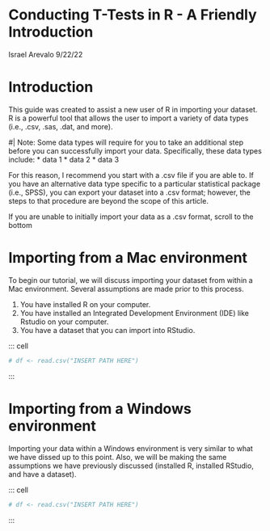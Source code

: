 Conducting T-Tests in R - A Friendly Introduction
================
Israel Arevalo
9/22/22

# Introduction

This guide was created to assist a new user of R in importing your
dataset. R is a powerful tool that allows the user to import a variety
of data types (i.e., .csv, .sas, .dat, and more).

#\| Note: Some data types will require for you to take an additional
step before you can successfully import your data. Specifically, these
data types include: \* data 1 \* data 2 \* data 3

For this reason, I recommend you start with a .csv file if you are able
to. If you have an alternative data type specific to a particular
statistical package (i.e., SPSS), you can export your dataset into a
.csv format; however, the steps to that procedure are beyond the scope
of this article.

If you are unable to initially import your data as a .csv format, scroll
to the bottom

# Importing from a Mac environment

To begin our tutorial, we will discuss importing your dataset from
within a Mac environment. Several assumptions are made prior to this
process.

1.  You have installed R on your computer.
2.  You have installed an Integrated Development Environment (IDE) like
    Rstudio on your computer.
3.  You have a dataset that you can import into RStudio.

::: cell
``` {.r .cell-code}
# df <- read.csv("INSERT PATH HERE")
```
:::

# Importing from a Windows environment

Importing your data within a Windows environment is very similar to what
we have dissed up to this point. Also, we will be making the same
assumptions we have previously discussed (installed R, installed
RStudio, and have a dataset).

::: cell
``` {.r .cell-code}
# df <- read.csv("INSERT PATH HERE")
```
:::
